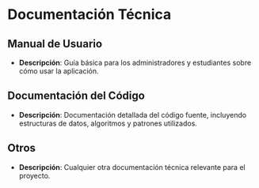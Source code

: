 # Documentación Técnica

## Manual de Usuario
- **Descripción**: Guía básica para los administradores y estudiantes sobre cómo usar la aplicación.

## Documentación del Código
- **Descripción**: Documentación detallada del código fuente, incluyendo estructuras de datos, algoritmos y patrones utilizados.

## Otros
- **Descripción**: Cualquier otra documentación técnica relevante para el proyecto.
